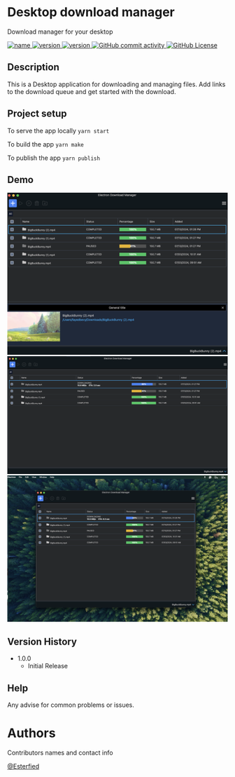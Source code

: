 # Desktop download manager

Download manager for your desktop

<a href="#badge">
<img alt="name" src="https://img.shields.io/badge/dynamic/json?url=https://raw.githubusercontent.com/esterified/electron-download-manager/main/package.json&query=$.name&label=project&color=green&logo=electron">
</a>
<a href="#badge">
<img alt="version" src="https://img.shields.io/badge/dynamic/json?url=https://raw.githubusercontent.com/esterified/electron-download-manager/main/package.json&query=$.version&label=version&logo=npm">
</a>
<a href="#badge">
<img alt="version" src="https://img.shields.io/badge/dynamic/json?url=https://raw.githubusercontent.com/esterified/electron-download-manager/main/package.json&query=$.author.name&label=author&color=">
</a>
<a href="#badge">
<img alt="GitHub commit activity" src="https://img.shields.io/github/commit-activity/y/esterified/electron-download-manager?logo=github">
</a>
<a href="#badge">
<img alt="GitHub License" src="https://img.shields.io/github/license/esterified/electron-download-manager">
</a>

## Description

This is a Desktop application for downloading and managing files. Add links to the download queue and get started with the download.

## Project setup

To serve the app locally `yarn start`

To build the app `yarn make`

To publish the app `yarn publish`

## Demo

![alt text](./docs/3.png)
![alt text](./docs/1.png)
![alt text](./docs/2.png)

## Version History

- 1.0.0
  - Initial Release

## Help

Any advise for common problems or issues.

# Authors

Contributors names and contact info

[@Esterfied](https://github.com/esterified)
